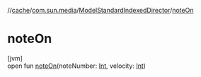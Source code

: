 //[cache](../../../index.md)/[com.sun.media](../index.md)/[ModelStandardIndexedDirector](index.md)/[noteOn](note-on.md)

# noteOn

[jvm]\
open fun [noteOn](note-on.md)(noteNumber: [Int](https://kotlinlang.org/api/latest/jvm/stdlib/kotlin/-int/index.html), velocity: [Int](https://kotlinlang.org/api/latest/jvm/stdlib/kotlin/-int/index.html))
